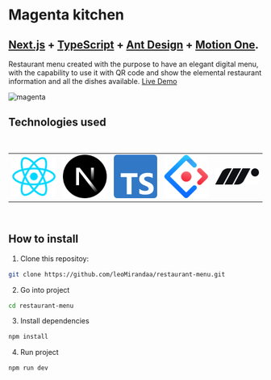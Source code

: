 # Magenta kitchen

## <a href="https://nextjs.org/" target="_blank">Next.js</a> + <a href="https://www.typescriptlang.org/" target="_blank">TypeScript</a> + <a href="https://ant.design/" target="_blank">Ant Design</a> + <a href="https://motion.dev/" target="_blank">Motion One</a>.

Restaurant menu created with the purpose to have an elegant digital menu, with the capability to use it with QR code and show the elemental restaurant information and all the dishes available. <a href="https://magentakitchen.vercel.app" target="_blank">Live Demo</a>

![magenta](https://github.com/leoMirandaa/restaurant-menu/assets/61714687/17ee5e62-7027-4ba0-b308-7193cd84d392)

## Technologies used

<br/>

<table align="center">
  </tr>
    <td>
        <img alt="React" src="./public/react-logo.png" width="100">
    </td>
    <td>
        <img alt="Next" src="./public/nextjs-logo.svg" width="100">
    </td>
    <td>
        <img alt="Typescript" src="./public/typescript-logo.svg" width="100">
    </td>
     <td>
        <img alt="Antd" src="./public/antd-logo.svg" width="100">
    </td>
     <td>
        <img alt="MotionOne" src="./public/motionone-logo.svg" width="100">
    </td>
  </tr>
</table>

<br/>

## How to install

1. Clone this repositoy:

```bash
git clone https://github.com/leoMirandaa/restaurant-menu.git
```

2. Go into project

```bash
cd restaurant-menu
```

3. Install dependencies

```bash
npm install
```

4. Run project

```bash
npm run dev
```
